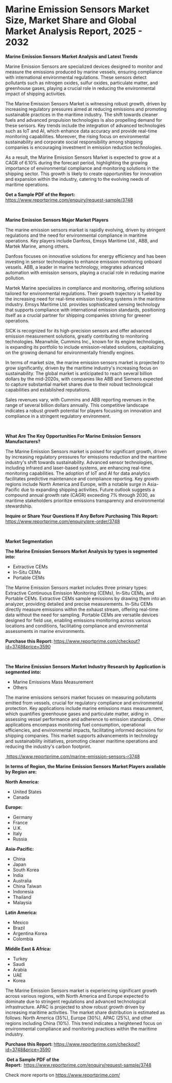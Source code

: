 <p><h1>Marine Emission Sensors Market Size, Market Share and Global Market Analysis Report, 2025 - 2032</h1></p><p><strong>Marine Emission Sensors Market Analysis and Latest Trends</strong></p>
<p><p>Marine Emission Sensors are specialized devices designed to monitor and measure the emissions produced by marine vessels, ensuring compliance with international environmental regulations. These sensors detect pollutants such as nitrogen oxides, sulfur oxides, particulate matter, and greenhouse gases, playing a crucial role in reducing the environmental impact of shipping activities.</p><p>The Marine Emission Sensors Market is witnessing robust growth, driven by increasing regulatory pressures aimed at reducing emissions and promoting sustainable practices in the maritime industry. The shift towards cleaner fuels and advanced propulsion technologies is also propelling demand for these sensors. Key trends include the integration of advanced technologies such as IoT and AI, which enhance data accuracy and provide real-time monitoring capabilities. Moreover, the rising focus on environmental sustainability and corporate social responsibility among shipping companies is encouraging investment in emission reduction technologies.</p><p>As a result, the Marine Emission Sensors Market is expected to grow at a CAGR of 6.10% during the forecast period, highlighting the growing importance of environmental compliance and monitoring solutions in the shipping sector. This growth is likely to create opportunities for innovation and expansion within the industry, catering to the evolving needs of maritime operations.</p></p>
<p><strong>Get a Sample PDF of the Report:&nbsp;</strong> <a href="https://www.reportprime.com/enquiry/request-sample/3748?utm_campaign=3581&utm_medium=2&utm_source=Github&utm_content=ia&utm_term=18032025&utm_id=marine-emission-sensors">https://www.reportprime.com/enquiry/request-sample/3748</a></p>
<p>&nbsp;</p>
<p><strong>Marine Emission Sensors Major Market Players</strong></p>
<p><p>The marine emission sensors market is rapidly evolving, driven by stringent regulations and the need for environmental compliance in maritime operations. Key players include Danfoss, Emsys Maritime Ltd., ABB, and Martek Marine, among others. </p><p>Danfoss focuses on innovative solutions for energy efficiency and has been investing in sensor technologies to enhance emission monitoring onboard vessels. ABB, a leader in marine technology, integrates advanced automation with emission sensors, playing a crucial role in reducing marine pollution.</p><p>Martek Marine specializes in compliance and monitoring, offering solutions tailored for environmental regulations. Their growth trajectory is fueled by the increasing need for real-time emission tracking systems in the maritime industry. Emsys Maritime Ltd. provides sophisticated sensing technology that supports compliance with international emission standards, positioning itself as a crucial partner for shipping companies striving for greener operations.</p><p>SICK is recognized for its high-precision sensors and offer advanced emission measurement solutions, greatly contributing to monitoring technologies. Meanwhile, Cummins Inc., known for its engine technologies, is expanding its portfolio to include emission-related solutions, capitalizing on the growing demand for environmentally friendly engines. </p><p>In terms of market size, the marine emission sensors market is projected to grow significantly, driven by the maritime industry's increasing focus on sustainability. The global market is anticipated to reach several billion dollars by the mid-2020s, with companies like ABB and Siemens expected to capture substantial market shares due to their robust technological capabilities and established reputations.</p><p>Sales revenues vary, with Cummins and ABB reporting revenues in the range of several billion dollars annually. This competitive landscape indicates a robust growth potential for players focusing on innovation and compliance in a stringent regulatory environment.</p></p>
<p>&nbsp;</p>
<p><strong>What Are The Key Opportunities For Marine Emission Sensors Manufacturers?</strong></p>
<p><p>The Marine Emission Sensors market is poised for significant growth, driven by increasing regulatory pressures for emissions reduction and the maritime industry's shift towards sustainability. Advanced sensor technologies, including infrared and laser-based systems, are enhancing real-time monitoring capabilities. The adoption of IoT and AI for data analytics facilitates predictive maintenance and compliance reporting. Key growth regions include North America and Europe, with a notable surge in Asia-Pacific due to expanding shipping activities. Future outlook suggests a compound annual growth rate (CAGR) exceeding 7% through 2030, as maritime stakeholders prioritize emissions transparency and environmental stewardship.</p></p>
<p><strong>Inquire or Share Your Questions If Any Before Purchasing This Report:</strong> <a href="https://www.reportprime.com/enquiry/pre-order/3748?utm_campaign=3581&utm_medium=2&utm_source=Github&utm_content=ia&utm_term=18032025&utm_id=marine-emission-sensors">https://www.reportprime.com/enquiry/pre-order/3748</a></p>
<p>&nbsp;</p>
<p><strong>Market Segmentation</strong></p>
<p><strong>The Marine Emission Sensors Market Analysis by types is segmented into:</strong></p>
<p><ul><li>Extractive CEMs</li><li>In-Situ CEMs</li><li>Portable CEMs</li></ul></p>
<p><p>The Marine Emission Sensors market includes three primary types: Extractive Continuous Emission Monitoring (CEMs), In-Situ CEMs, and Portable CEMs. Extractive CEMs sample emissions by drawing them into an analyzer, providing detailed and precise measurements. In-Situ CEMs directly measure emissions within the exhaust stream, offering real-time data without the need for sampling. Portable CEMs are versatile devices designed for field use, enabling emissions monitoring across various locations and conditions, facilitating compliance and environmental assessments in marine environments.</p></p>
<p><strong>Purchase this Report:&nbsp;</strong><a href="https://www.reportprime.com/checkout?id=3748&price=3590&utm_campaign=3581&utm_medium=2&utm_source=Github&utm_content=ia&utm_term=18032025&utm_id=marine-emission-sensors">https://www.reportprime.com/checkout?id=3748&price=3590</a></p>
<p>&nbsp;</p>
<p><strong>The Marine Emission Sensors Market Industry Research by Application is segmented into:</strong></p>
<p><ul><li>Marine Emissions Mass Measurement</li><li>Others</li></ul></p>
<p><p>The marine emissions sensors market focuses on measuring pollutants emitted from vessels, crucial for regulatory compliance and environmental protection. Key applications include marine emissions mass measurement, which quantifies greenhouse gases and particulate matter, aiding in assessing vessel performance and adherence to emission standards. Other applications encompass monitoring fuel consumption, operational efficiencies, and environmental impacts, facilitating informed decisions for shipping companies. This market supports advancements in technology and sustainability initiatives, promoting cleaner maritime operations and reducing the industry's carbon footprint.</p></p>
<p><a href="https://www.reportprime.com/marine-emission-sensors-r3748?utm_campaign=3581&utm_medium=2&utm_source=Github&utm_content=ia&utm_term=18032025&utm_id=marine-emission-sensors">&nbsp;https://www.reportprime.com/marine-emission-sensors-r3748</a></p>
<p><strong>In terms of Region, the Marine Emission Sensors Market Players available by Region are:</strong></p>
<p>
    <p> <strong> North America: </strong>
        <ul>
            <li>United States</li>
            <li>Canada</li>
        </ul>
        </p> 
    <p> <strong> Europe: </strong>
        <ul>
            <li>Germany</li>
            <li>France</li>
            <li>U.K.</li>
            <li>Italy</li>
            <li>Russia</li>
        </ul>
        </p> 
    <p> <strong> Asia-Pacific: </strong>
        <ul>
            <li>China</li>
            <li>Japan</li>
            <li>South Korea</li>
            <li>India</li>
            <li>Australia</li>
            <li>China Taiwan</li>
            <li>Indonesia</li>
            <li>Thailand</li>
            <li>Malaysia</li>
        </ul>
        </p> 
    <p> <strong> Latin America: </strong>
        <ul>
            <li>Mexico</li>
            <li>Brazil</li>
            <li>Argentina Korea</li>
            <li>Colombia</li>
        </ul>
        </p> 
    <p> <strong> Middle East & Africa: </strong>
        <ul>
            <li>Turkey</li>
            <li>Saudi</li>
            <li>Arabia</li>
            <li>UAE</li>
            <li>Korea</li>
        </ul>
    </p>
    </p>
<p><p>The Marine Emission Sensors market is experiencing significant growth across various regions, with North America and Europe expected to dominate due to stringent regulations and advanced technological infrastructure. APAC is projected to show robust growth driven by increasing maritime activities. The market share distribution is estimated as follows: North America (35%), Europe (30%), APAC (25%), and other regions including China (10%). This trend indicates a heightened focus on environmental compliance and monitoring practices within the maritime industry.</p></p>
<p><strong>Purchase this Report: </strong><a href="https://www.reportprime.com/checkout?id=3748&price=3590&utm_campaign=3581&utm_medium=2&utm_source=Github&utm_content=ia&utm_term=18032025&utm_id=marine-emission-sensors">https://www.reportprime.com/checkout?id=3748&price=3590</a></p>
<p>&nbsp;<strong>Get a Sample PDF of the Report:&nbsp;&nbsp;</strong><a href="https://www.reportprime.com/enquiry/request-sample/3748?utm_campaign=3581&utm_medium=2&utm_source=Github&utm_content=ia&utm_term=18032025&utm_id=marine-emission-sensors">https://www.reportprime.com/enquiry/request-sample/3748</a></p>
<p><strong></strong></p>
<p>Check more reports on <a href="https://www.reportprime.com/?utm_campaign=3581&utm_medium=2&utm_source=Github&utm_content=ia&utm_term=18032025&utm_id=marine-emission-sensors">https://www.reportprime.com/</a></p>